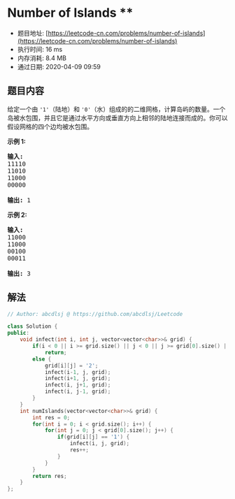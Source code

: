 # Number of Islands **
- 题目地址: [https://leetcode-cn.com/problems/number-of-islands](https://leetcode-cn.com/problems/number-of-islands)
- 执行时间: 16 ms
- 内存消耗: 8.4 MB
- 通过日期: 2020-04-09 09:59

## 题目内容
<p>给定一个由 <code>'1'</code>（陆地）和 <code>'0'</code>（水）组成的的二维网格，计算岛屿的数量。一个岛被水包围，并且它是通过水平方向或垂直方向上相邻的陆地连接而成的。你可以假设网格的四个边均被水包围。</p>

<p><strong>示例 1:</strong></p>

<pre><strong>输入:</strong>
11110
11010
11000
00000

<strong>输出:</strong> 1
</pre>

<p><strong>示例 2:</strong></p>

<pre><strong>输入:</strong>
11000
11000
00100
00011

<strong>输出: </strong>3
</pre>


## 解法
```cpp
// Author: abcdlsj @ https://github.com/abcdlsj/Leetcode

class Solution {
public:
    void infect(int i, int j, vector<vector<char>>& grid) {
        if(i < 0 || i >= grid.size() || j < 0 || j >= grid[0].size() || grid[i][j] == '2' || grid[i][j] == '0')
            return;
        else {
            grid[i][j] = '2';
            infect(i-1, j, grid);
            infect(i+1, j, grid);
            infect(i, j+1, grid);
            infect(i, j-1, grid);
        }
    }
    int numIslands(vector<vector<char>>& grid) {
        int res = 0;
        for(int i = 0; i < grid.size(); i++) {
            for(int j = 0; j < grid[0].size(); j++) {
                if(grid[i][j] == '1') {
                    infect(i, j, grid);
                    res++;
                }
            }
        }
        return res;
    }
};

```